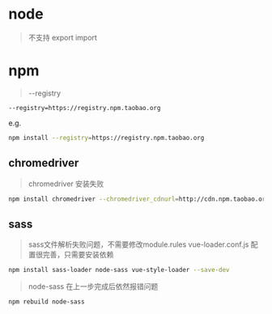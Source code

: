 # node

> 不支持 export import



# npm

> --registry
```shell
--registry=https://registry.npm.taobao.org
```

e.g.
``` bash
npm install --registry=https://registry.npm.taobao.org
```


## chromedriver
> chromedriver 安装失败

```bash
npm install chromedriver --chromedriver_cdnurl=http://cdn.npm.taobao.org/dist/chromedriver
```

## sass
> sass文件解析失败问题，不需要修改module.rules vue-loader.conf.js 配置很完善，只需要安装依赖

```bash
npm install sass-loader node-sass vue-style-loader --save-dev
```

> node-sass 在上一步完成后依然报错问题
``` bash
npm rebuild node-sass
```
